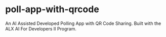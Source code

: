 # poll-app-with-qrcode
An AI Assisted Developed Polling App with QR Code Sharing. Built with the ALX AI For Developers II Program.
